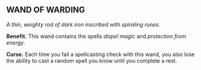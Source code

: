 ## WAND OF WARDING

_A thin, weighty rod of dark iron inscribed with spiraling runes._

**Benefit.** This wand contains the spells *dispel magic* and *protection from energy*.

**Curse.** Each time you fail a spellcasting check with this wand, you also lose the ability to cast a random spell you know until you complete a rest.

